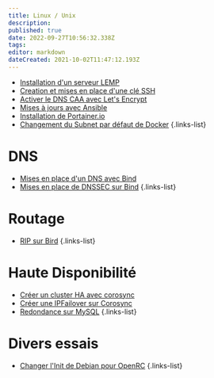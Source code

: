 ```yaml
---
title: Linux / Unix
description: 
published: true
date: 2022-09-27T10:56:32.338Z
tags: 
editor: markdown
dateCreated: 2021-10-02T11:47:12.193Z
---
```


- [Installation d'un serveur LEMP](/Linux/LEMP)
- [Creation et mises en place d'une clé SSH](/Linux/Cle-SSH)
- [Activer le DNS CAA avec Let's Encrypt](/Linux/DNS-CAA-Let's-Encrypt)
- [Mises à jours avec Ansible](/Linux/mises-a-jours-avec-ansible)
- [Installation de Portainer.io](/Linux/installation-portainerio)
- [Changement du Subnet par défaut de Docker](/Linux/Changer-le-Subnet-Docker)
{.links-list}

# DNS
- [Mises en place d'un DNS avec Bind](/Linux/DNS-BIND)
- [Mises en place de DNSSEC sur Bind](/Linux/DNS-BIND6DNSSEC)
{.links-list}

# Routage
- [RIP sur Bird](/Linux/RIP-Bird)
{.links-list}

# Haute Disponibilité
- [Créer un cluster HA avec corosync](/Linux/Cluster-HA-Corosync)
- [Créer une IPFailover sur Corosync](/Linux/IPFailover-Corosync)
- [Redondance sur MySQL](/Linux/HA-MySQL)
{.links-list}

# Divers essais
- [Changer l'Init de Debian pour OpenRC](/Linux/Debian-OpenRC)
{.links-list}